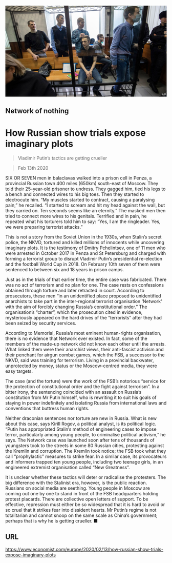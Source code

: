 ![](./images/20200215_EUP504.jpg)

## Network of nothing

# How Russian show trials expose imaginary plots

> Vladimir Putin’s tactics are getting crueller

> Feb 13th 2020

SIX OR SEVEN men in balaclavas walked into a prison cell in Penza, a provincial Russian town 400 miles (650km) south-east of Moscow. They told their 25-year-old prisoner to undress. They gagged him, tied his legs to a bench and connected wires to his big toes. Then they started to electrocute him. “My muscles started to contract, causing a paralysing pain,” he recalled. “I started to scream and hit my head against the wall, but they carried on. Ten seconds seems like an eternity.” The masked men then tried to connect more wires to his genitals. Terrified and in pain, he repeated what his torturers told him to say: “Yes, I am the ringleader. Yes, we were preparing terrorist attacks.”

This is not a story from the Soviet Union in the 1930s, when Stalin’s secret police, the NKVD, tortured and killed millions of innocents while uncovering imaginary plots. It is the testimony of Dmitry Pchelintsev, one of 11 men who were arrested in October 2017 in Penza and St Petersburg and charged with forming a terrorist group to disrupt Vladimir Putin’s presidential re-election and the football World Cup in 2018. On February 10th seven of them were sentenced to between six and 18 years in prison camps.

Just as in the trials of that earlier time, the entire case was fabricated. There was no act of terrorism and no plan for one. The case rests on confessions obtained through torture and later retracted in court. According to prosecutors, these men “in an unidentified place proposed to unidentified anarchists to take part in the inter-regional terrorist organisation ‘Network’ with the aim of forcibly changing Russia’s constitutional order.” The organisation’s “charter”, which the prosecution cited in evidence, mysteriously appeared on the hard drives of the “terrorists” after they had been seized by security services.

According to Memorial, Russia’s most eminent human-rights organisation, there is no evidence that Network ever existed. In fact, some of the members of the made-up network did not know each other until the arrests. What linked them were their anarchist views, their anti-fascist activism and their penchant for airgun combat games, which the FSB, a successor to the NKVD, said was training for terrorism. Living in a provincial backwater, unprotected by money, status or the Moscow-centred media, they were easy targets.

The case (and the torture) were the work of the FSB’s notorious “service for the protection of constitutional order and the fight against terrorism”. In a bitter irony, the sentencing coincided with an assault on Russia’s constitution from Mr Putin himself, who is rewriting it to suit his goals of staying in power indefinitely and isolating Russia from international laws and conventions that buttress human rights.

Neither draconian sentences nor torture are new in Russia. What is new about this case, says Kirill Rogov, a political analyst, is its political logic. “Putin has appropriated Stalin’s method of engineering cases to impose terror, particularly among young people, to criminalise political activism,” he says. The Network case was launched soon after tens of thousands of youngsters took to the streets in some 80 Russian cities, protesting against the Kremlin and corruption. The Kremlin took notice; the FSB took what they call “prophylactic” measures to strike fear. In a similar case, its provocateurs and informers trapped ten young people, including two teenage girls, in an engineered extremist organisation called “New Greatness”.

It is unclear whether these tactics will deter or radicalise the protesters. The big difference with the Stalinist era, however, is the public reaction. Russians on social media are seething. Young people in Moscow are coming out one by one to stand in front of the FSB headquarters holding protest placards. There are collective open letters of support. To be effective, repression must either be so widespread that it is hard to avoid or so cruel that it strikes fear into dissident hearts. Mr Putin’s regime is not totalitarian and cannot snoop on the same scale as China’s government; perhaps that is why he is getting crueller. ■

## URL

https://www.economist.com/europe/2020/02/13/how-russian-show-trials-expose-imaginary-plots
